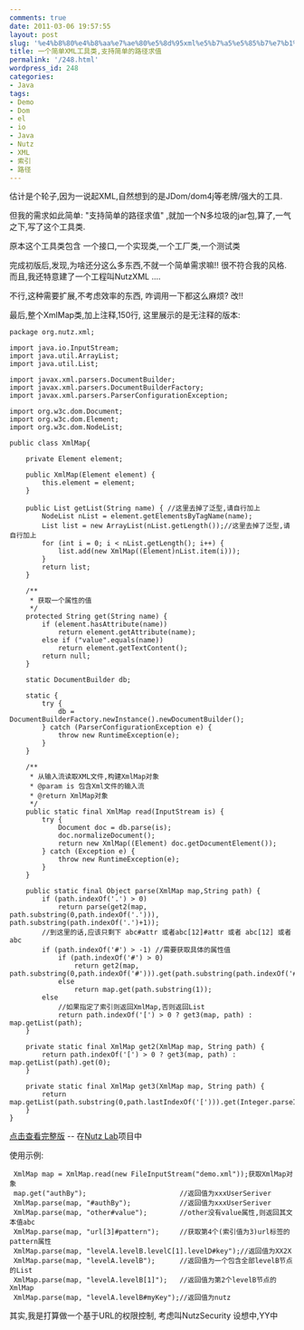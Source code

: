 ```yaml
---
comments: true
date: 2011-03-06 19:57:55
layout: post
slug: '%e4%b8%80%e4%b8%aa%e7%ae%80%e5%8d%95xml%e5%b7%a5%e5%85%b7%e7%b1%bb%e6%94%af%e6%8c%81%e7%ae%80%e5%8d%95%e7%9a%84%e8%b7%af%e5%be%84%e6%b1%82%e5%80%bc'
title: 一个简单XML工具类,支持简单的路径求值
permalink: '/248.html'
wordpress_id: 248
categories:
- Java
tags:
- Demo
- Dom
- el
- io
- Java
- Nutz
- XML
- 索引
- 路径
---
```


估计是个轮子,因为一说起XML,自然想到的是JDom/dom4j等老牌/强大的工具.

但我的需求如此简单: "支持简单的路径求值" ,就加一个N多垃圾的jar包,算了,一气之下,写了这个工具类.

原本这个工具类包含 一个接口,一个实现类,一个工厂类,一个测试类 

完成初版后,发现,为啥还分这么多东西,不就一个简单需求嘛!! 很不符合我的风格. 而且,我还特意建了一个工程叫NutzXML ....

不行,这种需要扩展,不考虑效率的东西, 咋调用一下都这么麻烦? 改!!

最后,整个XmlMap类,加上注释,150行, 这里展示的是无注释的版本:

    package org.nutz.xml;
    
    import java.io.InputStream;
    import java.util.ArrayList;
    import java.util.List;
    
    import javax.xml.parsers.DocumentBuilder;
    import javax.xml.parsers.DocumentBuilderFactory;
    import javax.xml.parsers.ParserConfigurationException;
    
    import org.w3c.dom.Document;
    import org.w3c.dom.Element;
    import org.w3c.dom.NodeList;
    
    public class XmlMap{
    	
    	private Element element;
    	
    	public XmlMap(Element element) {
    		this.element = element;
    	}
    
    	public List getList(String name) { //这里去掉了泛型,请自行加上
    		NodeList nList = element.getElementsByTagName(name);
    		List list = new ArrayList(nList.getLength());//这里去掉了泛型,请自行加上
    		for (int i = 0; i < nList.getLength(); i++) {
    			list.add(new XmlMap((Element)nList.item(i)));
    		}
    		return list;
    	}
    	
    	/**
    	 * 获取一个属性的值
    	 */
    	protected String get(String name) {
    		if (element.hasAttribute(name))
    			return element.getAttribute(name);
    		else if ("value".equals(name))
    			return element.getTextContent();
    		return null;
    	}
    
    	static DocumentBuilder db;
    	
    	static {
    		try {
    			db = DocumentBuilderFactory.newInstance().newDocumentBuilder();
    		} catch (ParserConfigurationException e) {
    			throw new RuntimeException(e);
    		}
    	}
    
    	/**
    	 * 从输入流读取XML文件,构建XmlMap对象
    	 * @param is 包含Xml文件的输入流
    	 * @return XmlMap对象
    	 */
    	public static final XmlMap read(InputStream is) {
    		try {
    			Document doc = db.parse(is);
    			doc.normalizeDocument();
    			return new XmlMap((Element) doc.getDocumentElement());
    		} catch (Exception e) {
    			throw new RuntimeException(e);
    		}
    	}
    
    	public static final Object parse(XmlMap map,String path) {
    		if (path.indexOf('.') > 0)
    			return parse(get2(map, path.substring(0,path.indexOf('.'))), path.substring(path.indexOf('.')+1));
    		//到这里的话,应该只剩下 abc#attr 或者abc[12]#attr 或者 abc[12] 或者abc
    		if (path.indexOf('#') > -1) //需要获取具体的属性值
    			if (path.indexOf('#') > 0)
    				return get2(map, path.substring(0,path.indexOf('#'))).get(path.substring(path.indexOf('#')+1));
    			else
    				return map.get(path.substring(1));
    		else
    			//如果指定了索引则返回XmlMap,否则返回List
    			return path.indexOf('[') > 0 ? get3(map, path) : map.getList(path);
    	}
    	
    	private static final XmlMap get2(XmlMap map, String path) {
    		return path.indexOf('[') > 0 ? get3(map, path) : map.getList(path).get(0);
    	}
    	
    	private static final XmlMap get3(XmlMap map, String path) {
    		return map.getList(path.substring(0,path.lastIndexOf('['))).get(Integer.parseInt(path.substring(path.lastIndexOf('[')+1,path.length()-1)));
    	}
    }
    
[点击查看完整版](http://code.google.com/p/nutzlab/source/browse/trunk/NutXML/src/org/nutz/xml/XmlMap.java) -- 在[Nutz Lab](http://code.google.com/p/nutzlab/)项目中

使用示例:

     XmlMap map = XmlMap.read(new FileInputStream("demo.xml"));获取XmlMap对象
     map.get("authBy");                       //返回值为xxxUserSeriver
     XmlMap.parse(map, "#authBy");            //返回值为xxxUserSeriver
     XmlMap.parse(map, "other#value");        //other没有value属性,则返回其文本值abc
     XmlMap.parse(map, "url[3]#pattern");     //获取第4个(索引值为3)url标签的pattern属性
     XmlMap.parse(map, "levelA.levelB.levelC[1].levelD#key");//返回值为XX2X
     XmlMap.parse(map, "levelA.levelB");      //返回值为一个包含全部levelB节点的List
     XmlMap.parse(map, "levelA.levelB[1]");   //返回值为第2个levelB节点的XmlMap
     XmlMap.parse(map, "levelA.levelB#myKey");//返回值为nutz
    
其实,我是打算做一个基于URL的权限控制, 考虑叫NutzSecurity 设想中,YY中
